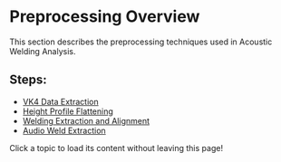 # Preprocessing Overview

This section describes the preprocessing techniques used in Acoustic Welding Analysis.

## Steps:
- [VK4 Data Extraction](preprocessing/vk4_data_extraction.md)
- [Height Profile Flattening](preprocessing/height_profile_flattening.md)
- [Welding Extraction and Alignment](preprocessing/welding_extraction.md)
- [Audio Weld Extraction](preprocessing/audio_weld_extraction.md)

Click a topic to load its content without leaving this page!
